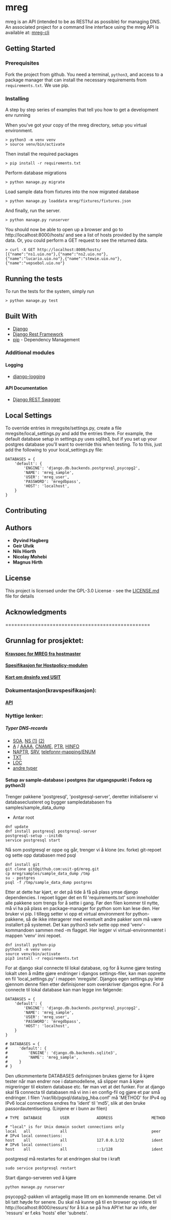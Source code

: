 # mreg
mreg is an API (intended to be as RESTful as possible) for managing DNS.
An associated project for a command line interface using the mreg API is available at:
[mreg-cli](https://github.com/usit-gd/mreg-cli)

## Getting Started


### Prerequisites

Fork the project from github.
You need a terminal, `python3`, and access to a package manager that can install the necessary requirements
from `requirements.txt`. We use pip.

### Installing

A step by step series of examples that tell you how to get a development env running

When you've got your copy of the mreg directory, setup you virtual environment.
```
> python3 -m venv venv
> source venv/bin/activate
```
Then install the required packages
```
> pip install -r requirements.txt
```
Perform database migrations
```
> python manage.py migrate
```
Load sample data from fixtures into the now migrated database
```
> python manage.py loaddata mreg/fixtures/fixtures.json
```
And finally, run the server.
```
> python manage.py runserver
```

You should now be able to open up a browser and go to http://localhost:8000/hosts/ and see
a list of hosts provided by the sample data. Or, you could perform a GET request to see
the returned data.
```
> curl -X GET http://localhost:8000/hosts/
[{"name":"ns1.uio.no"},{"name":"ns2.uio.no"},{"name":"lucario.uio.no"},{"name":"stewie.uio.no"},{"name":"vepsebol.uio.no"}
```

## Running the tests

To run the tests for the system, simply run
```
> python manage.py test
```


## Built With

* [Django](https://www.djangoproject.com/)
* [Django Rest Framework](http://www.django-rest-framework.org/)
* [pip](https://pypi.org/project/pip/) - Dependency Management

### Additional modules
#### Logging
* [django-logging](https://github.com/cipriantarta/django-logging)

#### API Documentation
* [Django REST Swagger](https://marcgibbons.com/django-rest-swagger/)

## Local Settings
To override entries in mregsite/settings.py, create a file mregsite/local_settings.py and add the entries there.
For example, the default database setup in settings.py uses sqlite3, but if you set up your postgres database
you'll want to override this when testing. To to this, just add the following to your local_settings.py file:
```
DATABASES = {
    'default': {
        'ENGINE': 'django.db.backends.postgresql_psycopg2',
        'NAME': 'mreg_sample',
        'USER': 'mreg_user',
        'PASSWORD': 'mregdbpass',
        'HOST': 'localhost',
    }
}
```

## Contributing

## Authors

* **Øyvind Hagberg**
* **Geir Ulvik**
* **Nils Hiorth**
* **Nicolay Mohebi**
* **Magnus Hirth**


## License

This project is licensed under the GPL-3.0 License - see the [LICENSE.md](LICENSE.md) file for details

## Acknowledgments

=================================================

## Grunnlag for prosjektet:

#### [Kravspec for MREG fra hostmaster](https://www.usit.uio.no/om/organisasjon/iti/gd/doc/hostmaster/mreg-krav.html)

#### [Spesifikasjon for Hostpolicy-modulen](http://www.usit.uio.no/om/tjenestegrupper/cerebrum/utvikling/dokumentasjon/dns/hostpolicy.html)

#### [Kort om dnsinfo ved USIT](https://www.usit.uio.no/om/organisasjon/iti/gd/doc/hostmaster/dnsinfo-dok.html)

### Dokumentasjon(kravspesifikasjon):

#### [API](API.md)

### Nyttige lenker:

##### Typer DNS-records
- [SOA](https://en.wikipedia.org/wiki/SOA_record),
[NS (1)](http://help.dnsmadeeasy.com/managed-dns/dns-record-types/ns-record/)
[(2)](https://www.digitalocean.com/community/questions/what-is-the-point-of-the-ns-records)
- [A](https://en.wikipedia.org/wiki/List_of_DNS_record_types#A) /
[AAAA](https://en.wikipedia.org/wiki/IPv6_address#Domain_Name_System),
 [CNAME](https://en.wikipedia.org/wiki/CNAME_record),
 [PTR](https://en.wikipedia.org/wiki/List_of_DNS_record_types#PTR),
 [HINFO](https://en.wikipedia.org/wiki/List_of_DNS_record_types#HINFO)
- [NAPTR](https://en.wikipedia.org/wiki/NAPTR_record),
[SRV](https://en.wikipedia.org/wiki/SRV_record),
[telefonnr-mapping/ENUM](https://en.wikipedia.org/wiki/Telephone_number_mapping)
- [TXT](https://en.wikipedia.org/wiki/TXT_record)
- [LOC](https://en.wikipedia.org/wiki/LOC_record)
- [andre typer](https://en.wikipedia.org/wiki/List_of_DNS_record_types)



#### Setup av sample-database i postgres (tar utgangspunkt i Fedora og python3)
Trenger pakkene 'postgresql', 'postgresql-server', deretter initialiserer vi
databaseclusteret og bygger sampledatabasen fra samples/sample_data_dump
- Antar root
```
dnf update
dnf install postgresql postgresql-server
postgresql-setup --initdb
service postgresql start
```
Nå som postgresql er oppe og går, trenger vi å klone (ev. forke) git-repoet
og sette opp databasen med psql
```
dnf install git
git clone git@github.com:usit-gd/mreg.git
cp mreg/samples/sample_data_dump /tmp
su - postgres
psql -f /tmp/sample_data_dump postgres
```
Etter at dette har kjørt, er det på tide å få på plass ymse django dependencies.
I repoet ligger det en fil 'requirements.txt' som inneholder alle pakkene som trengs for å sette i gang.
Før den filen kommer til nytte, må vi ha på plass en package-manager for python som kan lese den. Her bruker vi pip.
I tillegg setter vi opp et virtual environment for python-pakkene, så de ikke interagerer med eventuelt andre pakker som
må være installert på systemet. Det kan python3 selv sette opp med 'venv'-kommandoen sammen med -m flagget.
Her legger vi virtual-environmentet i mappen 'venv' inni repoet.
```
dnf install python-pip
python3 -m venv venv
source venv/bin/activate
pip3 install -r requirements.txt
```
For at django skal connecte til lokal database, og for å kunne gjøre testing lokalt uten å måtte gjøre endringer
i djangos settings-filer, kan man opprette en fil 'local_settings.py' i mappen 'mregsite'.
Djangos egen settings.py leter gjennom denne filen etter definisjoner som overskriver djangos egne.
For å connecte til lokal database kan man legge inn følgende:
```
DATABASES = {
    'default': {
        'ENGINE': 'django.db.backends.postgresql_psycopg2',
        'NAME': 'mreg_sample',
        'USER': 'mreg_user',
        'PASSWORD': 'mregdbpass',
        'HOST': 'localhost',
    }
}

# DATABASES = {
#     'default': {
#         'ENGINE': 'django.db.backends.sqlite3',
#         'NAME': 'mreg_sample',
#     }
# }
```
Den utkommenterte DATABASES definisjonen brukes gjerne for å kjøre tester når man endrer noe i datamodellene,
så slipper man å kjøre migreringer til ekstern database etc. før man vet at det funker.
For at django skal få connecta til databasen må vi inn i en config-fil og gjøre et par små endringer.
I filen '/var/lib/pgsql/data/pg_hba.conf' må 'METHOD' for IPv4 og IPv6 local connections endres fra 'ident' til 'md5',
slik at den bruke passordautentisering. (Linjene er i bunn av filen)
```
# TYPE  DATABASE        USER            ADDRESS                 METHOD

# "local" is for Unix domain socket connections only
local   all             all                                     peer
# IPv4 local connections:
host    all             all             127.0.0.1/32            ident
# IPv6 local connections:
host    all             all             ::1/128                 ident
```
postgresql må restartes for at endringen skal tre i kraft
```
sudo service postgresql restart
```
Start django-serveren ved å kjøre
```
python manage.py runserver
```
psycopg2-pakken vil antagelig mase litt om en kommende rename. Det vil bli tatt høyde for senere.
Du skal nå kunne gå til en browser og videre til http://localhost:8000/ressurs/
for å bl.a se på hva API'et har av info, der 'ressurs' er f.eks 'hosts' eller 'subnets'.

